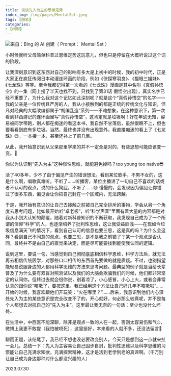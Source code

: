```yaml
---
title: 谈谈先入为主的思维定势
index_img: /img/pages/MentalSet.jpeg
tags: [随笔]
categories:
- [闲聊]
---
```


![来自：Bing 的 AI 创建（ Prompt： Mental Set ）](/img/pages/MentalSet.jpeg)


小时候就听父母简单科普过思维定势这玩意儿，但也只是停留在大概听说过这个词的阶段。

让我深刻意识到这东西对自己的影响有多大是上初中的时候，我的初中时代，正是大家正在疯狂传阅日本动漫连环画的阶段，例如《侠探寒羽良》、《猫眼三姐妹》、《七龙珠》等等。至今我都记得第一次看的《七龙珠》漫画是其中名叫《真假孙悟空》的一集（网上搜了半天也找不到，只找到了第31话 假悟空出现），真实名字已经不重要了，为什么我对这个记忆如此深刻呢？就是这个“真假孙悟空”的名字——我的父亲是一位传统且严厉的人，我从小接触到的都是正统的传统文化与知识，但凡对经典的大幅改编都属于“胡编乱造”系列——不难想象，在这种意识下，第一次看到非西游记的连环画里写“真假孙悟空”，这肯定就是垃圾啊！好在年幼无知，容易被同学带跑，别人都在痴迷的看这本书，我自然不甘落后，虽然很瞧不上，但也要看看到底有多垃圾。当然，最终也并没有出现意外，我直接痴迷的看上了《七龙珠》😍，一本接一本，甚至还补上了前几集。

从此，我开始意识到从父亲那里学来的并不一定全是对的，有些思想可能应该变一变。🤔

你以为认识到“先入为主”这种惯性思维，就能避免掉吗？too young too native😎

活了40多年，少不了由于偏见产生的错误想法。看到某位歌手，不男不女的，这是什么啊，唱歌真难听，不听了……听播客，某位主播讲了一句自己不喜欢的话或者不认可的观点，说的什么狗屁，不听了……😅 慢慢的，会发现因为偏见让你错过了很多东西，偏见会让你把自己封在一个区域内，无法跨越。

于是，我开始有意识的让自己去接触之前被自己完全排斥的事物，学会从另一个角度去思考问题，比如最开始听“卓老板”，听“科学声音”里面有着大量的内容都是对我从小到大认知的颠覆，随着对新科普知识的不断获取，我发现自己成为了一个所谓的信仰“科学”的人，也逐渐培养了批判性思维，这让我受益匪浅——在现如今垃圾信息满天飞的情况下，看到自己认可的信息也要三思，这是真的吗？为什么会这样？看到自己不同意的观点，也要三思，是不是我之前错了？某一个观点是否认同，最终并不是由自己的直觉来决定，而是尽可能要找到能使我认同的逻辑。

说到这里，要说一句，当感觉到自己彻彻底底相信科学思维，科学方法后，就无法再去相信传统医学，对那些口口相传的东西首先要做的就是质疑。不过，也别指望能轻易说服身边的人都用科学思维的方法来思考问题。最典型的例子就是当给长辈普及了为什么要有双盲对照测试以及我们的大脑会欺骗我们的时候，他们都非常坚定的认同你。但转过去就会很你说，别着凉了，小心感冒，小心上火，或者会非常认真的跟你说“咳嗽了，要按这里，我已经用这个方法让自己好几年不咳嗽啦”……开始的时候，我喜欢跟他们开玩笑：“火在哪里？”……后来，我意识到他们内心深处先入为主的某些意识是完全改变不了的，开心就好，何必那么较真呢，并不是每个人都想去对抗自己的“先入为主”。这里最让我无奈的一句话：至少也没什么坏处…

在生活中，中西医不能深聊，除非是观点一致的人在一起，否则太容易伤和气🤐，微博上我更不敢提（我怕被喷死），这里挺好，本来看的人就不多，还没法留言🤪

聊回正题，该结尾了，我已经不想也没必要改变别人，今天只是想到这一点就来扯一会儿，总结一下：先入为主容易让自己固步自封，批判性思维以及科学思维的习惯能让自己充满求知欲，充满探索精神，这才是活到老学到老的真谛啊。（千万别让自己成为身边那种对什么都没兴趣的人）

2023.07.30